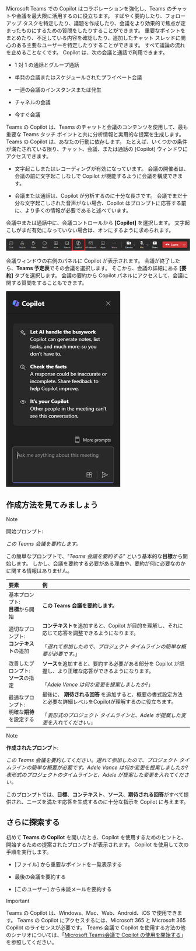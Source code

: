 
Microsoft Teams での Copilot はコラボレーションを強化し、Teams のチャットや会議を最大限に活用するのに役立ちます。 すばやく要約したり、フォローアップ タスクを特定したり、議題を作成したり、会議をより効果的で焦点が定まったものにするための質問をしたりすることができます。 重要なポイントをまとめたり、不足している内容を確認したり、追加したチャット スレッドに関心のある主要なユーザーを特定したりすることができます。 すべて議論の流れを止めることなくです。 Copilot は、次の会議と通話で利用できます。

- 1 対 1 の通話とグループ通話

- 単発の会議またはスケジュールされたプライベート会議

- 一連の会議のインスタンスまたは発生

- チャネルの会議

- 今すぐ会議

Teams の Copilot は、Teams のチャットと会議のコンテンツを使用して、最も重要な Teams タッチ ポイントと共に分析情報と実用的な提案を生成します。 Teams の Copilot は、あなたの行動に依存します。 たとえば、いくつかの条件が満たされている限り、チャット、会議、または通話の [Copilot] ウィンドウにアクセスできます。

- 文字起こしまたはレコーディングが有効になっています。 会議の開催者は、会議の前に文字起こしなしで Copilot が機能するように会議を構成できます。

- 会議または通話は、Copilot が分析するのに十分な長さです。 会議でまだ十分な文字起こしされた音声がない場合、Copilot はプロンプトに応答する前に、より多くの情報が必要であると述べています。

会議中または通話中に、会議コントロールから **[Copilot]** を選択します。 文字起こしがまだ有効になっていない場合は、オンにするように求められます。 

![Teams 会議の Copilot アイコンのスクリーンショット。](../media/copilot-ribbon-teams.png)

会議ウィンドウの右側のパネルに Copilot が表示されます。 会議が終了したら、**Teams 予定表**でその会議を選択します。 そこから、会議の詳細にある **[要約]** タブを選択します。 会議の要約から Copilot パネルにアクセスして、会議に関する質問をすることもできます。

![初めて開いたときの Teams の Copilot チャット パネルのスクリーンショット。](../media/copilot-pane-teams.png)

## 作成方法を見てみましょう

> [!NOTE]
> 開始プロンプト:
>
> _この Teams 会議を要約します。_

この簡単なプロンプトで、_"Teams 会議を要約する"_ という基本的な**目標**から開始します。 しかし、会議を要約する必要がある理由や、要約が何に必要なのかに関する情報はありません。

| 要素 | 例 |
| :------ | :------- |
| 基本プロンプト: <br>**目標**から開始 | **この Teams 会議を要約します。** |
| 適切なプロンプト: <br>**コンテキスト**の追加 | **コンテキスト**を追加すると、Copilot が目的を理解し、それに応じて応答を調整できるようになります。<br><br>「_遅れて参加したので、プロジェクト タイムラインの簡単な概要が必要です。_」 |
| 改善したプロンプト: <br>**ソース**の指定 | **ソース**を追加すると、要約する必要がある部分を Copilot が把握し、より正確な応答ができるようになります。<br><br>「_Adele Vance は何か変更を提案しましたか?_」 |
| 最適なプロンプト: <br>明確な**期待**を設定する | 最後に、 **期待される回答** を追加すると、概要の書式設定方法と必要な詳細レベルをCopilotが理解するのに役立ちます。<br><br>「_表形式のプロジェクト タイムラインと、Adele が提案した変更を入れてください。_」 |

> [!NOTE]
> **作成されたプロンプト**:
>
> _この Teams 会議を要約してください。遅れて参加したので、プロジェクト タイムラインの簡単な概要が必要です。Adele Vance は何か変更を提案しましたか? 表形式のプロジェクトのタイムラインと、Adele が提案した変更を入れてください。_

このプロンプトでは、**目標**、**コンテキスト**、**ソース**、**期待される回答**がすべて提供され、ニーズを満たす応答を生成するのに十分な指示を Copilot に与えます。

## さらに探索する

初めて **Teams の Copilot** を開いたとき、Copilot を使用するためのヒントと、開始するための提案されたプロンプトが表示されます。 Copilot を使用して次の手順を実行します。

- [ファイル] から重要なポイントを一覧表示する

- 最後の会議を要約する

- [このユーザー] から未読メールを要約する

> [!IMPORTANT]
> Teams の Copilot は、Windows、Mac、Web、Android、iOS で使用できます。 Teams の Copilot にアクセスするには、Microsoft 365 と Microsoft 365 Copilot のライセンスが必要です。 Teams 会議で Copilot を使用する方法の他のシナリオについては、「[Microsoft Teams会議で Copilot の使用を開始する](https://support.microsoft.com/office/get-started-with-copilot-in-microsoft-teams-meetings-0bf9dd3c-96f7-44e2-8bb8-790bedf066b1)」を参照してください。 